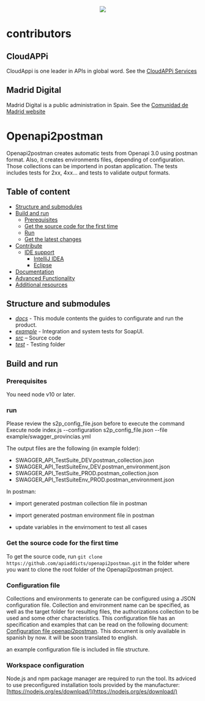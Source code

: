 <p align="center">
	<a href="https://apiaddicts.org/">
	  <img src="https://www.apiaddicts.org/wp-content/uploads/2021/12/cropped-cropped-APIAddicts-logo-rojo.png">
	</a>
</p>

# contributors
## CloudAPPi
CloudAppi is one leader in APIs in global word. See the [CloudAPPi Services](https://cloudappi.net) 

## Madrid Digital
Madrid Digital is a public administration in Spain. See the [Comunidad de Madrid website](https://www.comunidad.madrid/)

# Openapi2postman

Openapi2postman creates automatic tests from Openapi 3.0 using postman format. Also, it creates environments files, depending of configuration.
Those collections can be importend in postan application.  The tests includes tests for 2xx, 4xx... and tests to validate output formats.

## Table of content

* [Structure and submodules](#structure-and-submodules)
* [Build and run](#build-and-run)
  * [Prerequisites](#prerequisites)
  * [Get the source code for the first time](#get-the-source-code-for-the-first-time)
  * [Run](#run)
  * [Get the latest changes](#get-the-latest-changes)
* [Contribute](#contribute)
  * [IDE support](#ide-support)
    * [IntelliJ IDEA](#intellij-idea)
    * [Eclipse](#eclipse)
* [Documentation](#documentation)
* [Advanced Functionality](#advanced-functionality)
* [Additional resources](#additional-resources)


## Structure and submodules

* *[docs](docs)* - This module contents the guides to configurate and run the product.
* *[example](example)* - Integration and system tests for SoapUI.
* *[src](src)* – Source code
* *[test](soapui-maven-plugin-tester)* - Testing folder

## Build and run
### Prerequisites
You need node v10 or later.


### run

Please review the s2p_config_file.json before to execute the command
Execute 
node index.js --configuration s2p_config_file.json --file example/swagger_provincias.yml

The output files are the following (in example folder): 
* SWAGGER_API_TestSuite_DEV.postman_collection.json
* SWAGGER_API_TestSuiteEnv_DEV.postman_environment.json
* SWAGGER_API_TestSuite_PROD.postman_collection.json
* SWAGGER_API_TestSuiteEnv_PROD.postman_environment.json


In postman:

* import generated postman collection file in postman 
* import generated postman environment file in postman


* update variables in the envirnoment to test all cases

### Get the source code for the first time

To get the source code, run `git clone https://github.com/apiaddicts/openapi2postman.git` in the folder where you want to clone the root folder of the Openapi2postman project.


### Configuration file

Collections and environments to generate can be configured using a JSON configuration file. Collection and environment name can be specified, as well as the target folder for resulting files, the authorizations collection to be used and some other characteristics. This configuration file has an specification and examples that can be read on the following document:  
[Configuration file openapi2postman](./docs/openapi2postman-Archivo_de_configuracion.pdf). This document is only available in spanish by now. it will be soon translated to english.

an example configuration file is included in file structure.

### Workspace configuration

Node.js and npm package manager are required to run the tool. Its adviced to use preconfigured installation tools provided by the manufacturer:
[https://nodejs.org/es/download/](https://nodejs.org/es/download/)

